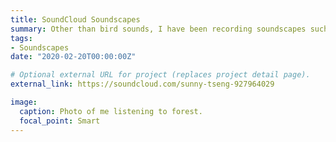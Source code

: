 ```yaml
---
title: SoundCloud Soundscapes
summary: Other than bird sounds, I have been recording soundscapes such as ocean, river, and interviews.
tags:
- Soundscapes
date: "2020-02-20T00:00:00Z"

# Optional external URL for project (replaces project detail page).
external_link: https://soundcloud.com/sunny-tseng-927964029

image:
  caption: Photo of me listening to forest.
  focal_point: Smart
---
```

